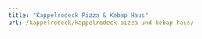 ```yaml
---
title: "Kappelrodeck Pizza & Kebap Haus"
url: /kappelrodeck/kappelrodeck-pizza-und-kebap-haus/
---
```

